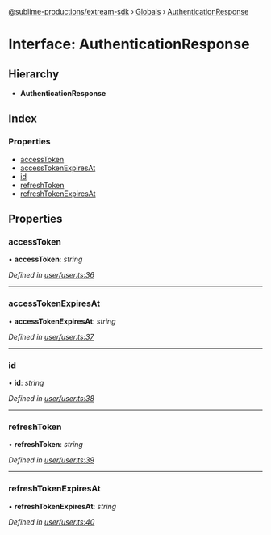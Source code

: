 [@sublime-productions/extream-sdk](../README.md) › [Globals](../globals.md) › [AuthenticationResponse](authenticationresponse.md)

# Interface: AuthenticationResponse

## Hierarchy

* **AuthenticationResponse**

## Index

### Properties

* [accessToken](authenticationresponse.md#accesstoken)
* [accessTokenExpiresAt](authenticationresponse.md#accesstokenexpiresat)
* [id](authenticationresponse.md#id)
* [refreshToken](authenticationresponse.md#refreshtoken)
* [refreshTokenExpiresAt](authenticationresponse.md#refreshtokenexpiresat)

## Properties

###  accessToken

• **accessToken**: *string*

*Defined in [user/user.ts:36](https://github.com/Extream-SaaS/ex-sdk/blob/fa826ae/src/user/user.ts#L36)*

___

###  accessTokenExpiresAt

• **accessTokenExpiresAt**: *string*

*Defined in [user/user.ts:37](https://github.com/Extream-SaaS/ex-sdk/blob/fa826ae/src/user/user.ts#L37)*

___

###  id

• **id**: *string*

*Defined in [user/user.ts:38](https://github.com/Extream-SaaS/ex-sdk/blob/fa826ae/src/user/user.ts#L38)*

___

###  refreshToken

• **refreshToken**: *string*

*Defined in [user/user.ts:39](https://github.com/Extream-SaaS/ex-sdk/blob/fa826ae/src/user/user.ts#L39)*

___

###  refreshTokenExpiresAt

• **refreshTokenExpiresAt**: *string*

*Defined in [user/user.ts:40](https://github.com/Extream-SaaS/ex-sdk/blob/fa826ae/src/user/user.ts#L40)*
